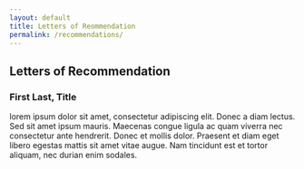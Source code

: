 ```yaml
---
layout: default
title: Letters of Reommendation
permalink: /recommendations/
---
```


## Letters of Recommendation

### First Last, Title

lorem ipsum dolor sit amet, consectetur adipiscing elit. Donec a diam lectus. Sed sit amet ipsum mauris. Maecenas congue ligula ac quam viverra nec consectetur ante hendrerit. Donec et mollis dolor. Praesent et diam eget libero egestas mattis sit amet vitae augue. Nam tincidunt est et tortor aliquam, nec durian enim sodales.
